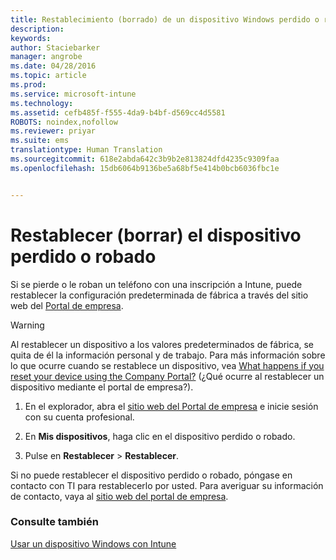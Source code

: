```yaml
---
title: Restablecimiento (borrado) de un dispositivo Windows perdido o robado | Microsoft Intune
description: 
keywords: 
author: Staciebarker
manager: angrobe
ms.date: 04/28/2016
ms.topic: article
ms.prod: 
ms.service: microsoft-intune
ms.technology: 
ms.assetid: cefb485f-f555-4da9-b4bf-d569cc4d5581
ROBOTS: noindex,nofollow
ms.reviewer: priyar
ms.suite: ems
translationtype: Human Translation
ms.sourcegitcommit: 618e2abda642c3b9b2e813824dfd4235c9309faa
ms.openlocfilehash: 15db6064b9136be5a68bf5e414b0bcb6036fbc1e


---
```



# Restablecer (borrar) el dispositivo perdido o robado

Si se pierde o le roban un teléfono con una inscripción a Intune, puede restablecer la configuración predeterminada de fábrica a través del sitio web del [Portal de empresa](http://portal.manage.microsoft.com).


> [!WARNING]
> Al restablecer un dispositivo a los valores predeterminados de fábrica, se quita de él la información personal y de trabajo. Para más información sobre lo que ocurre cuando se restablece un dispositivo, vea [What happens if you reset your device using the Company Portal?](what-happens-if-you-reset-your-device-using-the-company-portal-windows.md) (¿Qué ocurre al restablecer un dispositivo mediante el portal de empresa?).


1.  En el explorador, abra el [sitio web del Portal de empresa](http://portal.manage.microsoft.com) e inicie sesión con su cuenta profesional.

2.  En **Mis dispositivos**, haga clic en el dispositivo perdido o robado.

3.  Pulse en **Restablecer** &gt; **Restablecer**.

Si no puede restablecer el dispositivo perdido o robado, póngase en contacto con TI para restablecerlo por usted. Para averiguar su información de contacto, vaya al [sitio web del portal de empresa](http://portal.manage.microsoft.com).

### Consulte también
[Usar un dispositivo Windows con Intune](using-your-windows-device-with-intune.md)



<!--HONumber=Jul16_HO4-->


